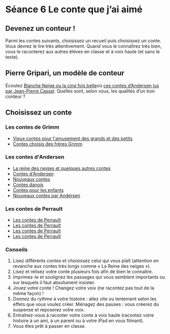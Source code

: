 # Séance 6 Le conte que j’ai aimé
## Devenez un conteur !
Parmi les contes suivants, choisissez un recueil puis choisissez un conte. Vous devrez le lire très attentivement. Quand vous le connaîtrez très bien, vous le raconterez aux autres élèves en classe et à voix haute (et sans le texte).

## Pierre Gripari, un modèle de conteur
Écoutez [Blanche Neige ou la cinq fois belle](https://youtu.be/23Dnl41jeG8)où [ces contes d’Andersen lus par Jean-Pierre Cassel](https://www.franceculture.fr/emissions/lectures-denfance/le-garcon-porcher-la-princesse-au-petit-pois-et-le-costume-neuf-de).
Quelles sont, selon vous, les qualités d’un bon conteur ?

## Choisissez un conte
### Les contes de Grimm
- [Vieux contes pour l'amusement des grands et des petits](http://gallica.bnf.fr/ark:/12148/bpt6k5814900j.r=contes%20grimm)
- [Contes choisis des frères Grimm](http://gallica.bnf.fr/ark:/12148/bpt6k66175t.r=contes%20grimm)

### Les contes d'Andersen
- [La reine des neiges et quelques autres contes](http://gallica.bnf.fr/ark:/12148/bpt6k311584x.r=contes%20andersen)
- [Contes d'Andersen](http://gallica.bnf.fr/ark:/12148/bpt6k6566537p.r=contes%20andersen)
- [Nouveaux contes](http://gallica.bnf.fr/ark:/12148/bpt6k5620737f.r=contes%20andersen)
- [Contes danois](http://gallica.bnf.fr/ark:/12148/bpt6k9606451t.r=contes%20andersen)
- [Contes pour les enfants](http://gallica.bnf.fr/ark:/12148/bpt6k5620866h.r=contes%20andersen)
- [Nouveaux contes par Andersen](http://gallica.bnf.fr/ark:/12148/bpt6k5855124m.r=contes%20andersen)

### Les contes de Perrault
- [Les contes de Perrault](http://gallica.bnf.fr/ark:/12148/bpt6k855619t.r=contes%20perrault)
- [Les contes de Perrault](http://gallica.bnf.fr/ark:/12148/btv1b8556533n.r=contes%20perrault)
- [Les contes de Perrault](http://gallica.bnf.fr/ark:/12148/bpt6k5772785r.r=contes%20perrault)
- [Les contes de Perrault](http://gallica.bnf.fr/ark:/12148/bpt6k6512787n.r=contes%20perrault)

### Conseils
1. Lisez différents contes et choisissez celui qui vous plaît (attention en revanche aux contes très longs comme « La Reine des neiges »).
2. Lisez et relisez votre conte plusieurs fois afin de bien le connaître.
3. Imprimez-le et soulignez les passages qui vous semblent importants ou sur lesquels il faut absolument insister.
4. Jouez votre conte ! Changez votre voix (ne racontez pas tout de la même façon) !
5. Donnez du rythme à votre histoire : allez vite ou lentement selon les effets que vous voulez créer. Ménagez des pauses : vous créerez du suspense et reposerez votre voix.       
6. Entraînez-vous à raconter votre conte à voix haute (racontez votre histoire à un ami, à un parent ou à votre iPad en vous filmant).
7. Vous êtes prêt à passer en classe.

